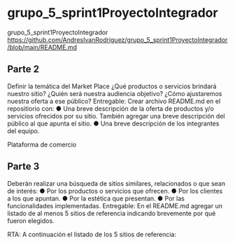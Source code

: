 # grupo_5_sprint1ProyectoIntegrador


grupo_5_sprint1ProyectoIntegrador
https://github.com/AndresIvanRodriguez/grupo_5_sprint1ProyectoIntegrador/blob/main/README.md
## Parte 2
Definir la temática del Market Place
¿Qué productos o servicios brindará nuestro sitio? ¿Quién será nuestra audiencia
objetivo? ¿Cómo ajustaremos nuestra oferta a ese público?
Entregable: Crear archivo README.md en el repositiorio con:
    ● Una breve descripción de la oferta de productos y/o servicios ofrecidos por su
      sitio. También agregar una breve descripción del público al que apunta el sitio.
    ● Una breve descripción de los integrantes del equipo.


Plataforma de comercio 


## Parte 3 
Deberán realizar una búsqueda de sitios similares, relacionados o que sean de interés: ● Por los productos o servicios que ofrecen. ● Por los clientes a los que apuntan. ● Por la estética que presentan. ● Por las funcionalidades implementadas. Entregable: En el README.md agregar un listado de al menos 5 sitios de referencia indicando brevemente por qué fueron elegidos.

RTA: A continuación el listado de los 5 sitios de referencia:
